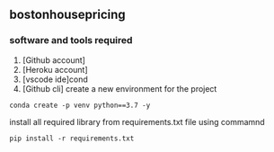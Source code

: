 ## bostonhousepricing
### software and tools required 
1. [Github account]
2. [Heroku account]
3. [vscode ide]cond
4. [Github cli]
create a new environment for the project 
``` 
conda create -p venv python==3.7 -y
```

install all required library from requirements.txt file using commamnd

``` 
pip install -r requirements.txt
```
